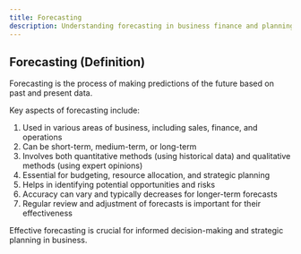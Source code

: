 ```yaml
---
title: Forecasting
description: Understanding forecasting in business finance and planning
---
```

## Forecasting (Definition)
Forecasting is the process of making predictions of the future based on past and present data.

Key aspects of forecasting include:
1. Used in various areas of business, including sales, finance, and operations
2. Can be short-term, medium-term, or long-term
3. Involves both quantitative methods (using historical data) and qualitative methods (using expert opinions)
4. Essential for budgeting, resource allocation, and strategic planning
5. Helps in identifying potential opportunities and risks
6. Accuracy can vary and typically decreases for longer-term forecasts
7. Regular review and adjustment of forecasts is important for their effectiveness

Effective forecasting is crucial for informed decision-making and strategic planning in business.